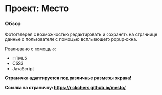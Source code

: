 # Проект: Место

### Обзор

Фотогалерея с возможностью редактировать и сохранять на страниице
данные о пользователе с помощью всплывющего popup-окна.

Реализвано с помощью:
* HTML5 
* CSS3
* JavaScript

**Страничка адаптируется под различные размеры экрана!**

**Ссылка на страничку: https://rickchers.github.io/mesto/**



